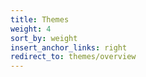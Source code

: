 ```yaml
---
title: Themes
weight: 4
sort_by: weight
insert_anchor_links: right
redirect_to: themes/overview
---
```

